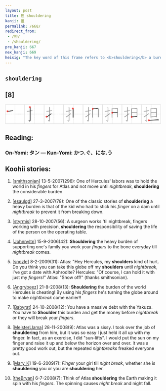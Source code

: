 ```yaml
---
layout: post
title: 担 shouldering
kanji: 担
permalink: /668/
redirect_from:
 - /担/
 - /shouldering/
pre_kanji: 667
nex_kanji: 669
heisig: "The key word of this frame refers to <b>shouldering</b> a burden of some sort. Its elements are: <i>fingers</i> . . . <i>nightbreak</i>."
---
```


## `shouldering`

## [8]

<div class="stroke"><img src="../images/E68B85.png" /></div>

## Reading:

### On-Yomi: タン &mdash; Kun-Yomi: かつ.ぐ、にな.う

## Koohii stories:

1) [<a href="http://kanji.koohii.com/profile/smithsonian">smithsonian</a>] 13-5-2007(296): One of Hercules&#039; labors was to hold the world in his <em>fingers</em> for Atlas and not move until <em>nightbreak</em>,<strong> shouldering</strong> the considerable burden. 

2) [<a href="http://kanji.koohii.com/profile/esaulgd">esaulgd</a>] 27-3-2007(78): One of the classic stories of<strong> shouldering</strong> a heavy burden is that of the kid who had to stick his <em>finger</em> on a dam until <em>nightbreak</em> to prevent it from breaking down. 

3) [<a href="http://kanji.koohii.com/profile/styrmis">styrmis</a>] 28-10-2007(56): A surgeon works &#039;til nightbreak, fingers working with precision,<strong> shouldering</strong> the responsibility of saving the life of the person on the operating table. 

4) [<a href="http://kanji.koohii.com/profile/Johnnyltn">Johnnyltn</a>] 15-9-2006(42): <strong>Shouldering</strong> the heavy burden of supporting one&#039;s family you work your <em>fingers</em> to the bone everyday till <em>nightbreak</em> comes. 

5) [<a href="http://kanji.koohii.com/profile/snozle">snozle</a>] 8-2-2009(31): Atlas: &quot;Hey Hercules, my <strong>shoulders</strong> kind of hurt. Do you think you can take this globe off my <strong>shoulders</strong> until <em>nightbreak</em>, I&#039;ve got a date with Aphrodite? Hercules: &quot;Of course, I can hold it with just my <em>fingers</em>!&quot; Atlas: &quot;Show off!&quot; (thanks smithsonian). 

6) [<a href="http://kanji.koohii.com/profile/Angrybeez">Angrybeez</a>] 21-8-2008(13): <strong>Shouldering</strong> the burden of the world Hercules is cheating! By using his <em>fingers</em> he&#039;s turning the globe around to make <em>nightbreak</em> come earlier!! 

7) [<a href="http://kanji.koohii.com/profile/Babyrat">Babyrat</a>] 24-10-2008(12): You have a massive debt with the Yakuza. You have to <strong>Shoulder</strong> this burden and get the money before <em>nightbreak</em> or they will break your <em>fingers</em>. 

8) [<a href="http://kanji.koohii.com/profile/MeisterLlama">MeisterLlama</a>] 28-11-2008(9): Atlas was a sissy. I took over the job of<strong> shouldering</strong> from him, but it was so easy I just held it all up with my finger. In fact, as an exercise, I did &quot;sun-lifts&quot;. I would put the sun on my finger and raise it up and below the horizon over and over. It was a pretty good work out, but the repeated <em>nightbreaks</em> freaked everyone out. 

9) [<a href="http://kanji.koohii.com/profile/Mary_K">Mary_K</a>] 19-6-2009(7): <em>Finger</em> your girl till <em>night break</em>, whether she is<strong> shouldering</strong> you or you are<strong> shouldering</strong> her. 

10) [<a href="http://kanji.koohii.com/profile/theBryan">theBryan</a>] 6-7-2008(7): Think of Atlas<strong> shouldering</strong> the Earth making it spin with his <em>fingers</em>. The spinning causes <em>night break</em> and night fall. 
